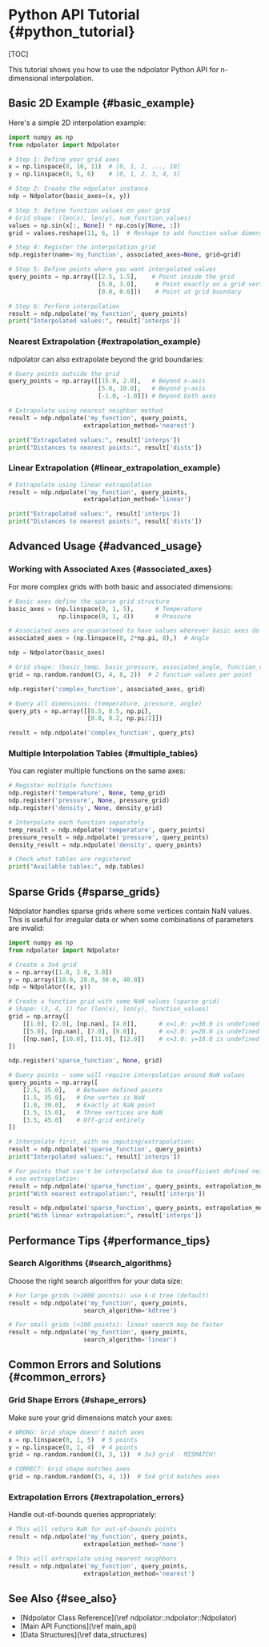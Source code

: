 # Python API Tutorial {#python_tutorial}

[TOC]

This tutorial shows you how to use the ndpolator Python API for n-dimensional interpolation.

## Basic 2D Example {#basic_example}

Here's a simple 2D interpolation example:

```python
import numpy as np
from ndpolator import Ndpolator

# Step 1: Define your grid axes
x = np.linspace(0, 10, 11)  # [0, 1, 2, ..., 10]
y = np.linspace(0, 5, 6)    # [0, 1, 2, 3, 4, 5]

# Step 2: Create the ndpolator instance
ndp = Ndpolator(basic_axes=(x, y))

# Step 3: Define function values on your grid
# Grid shape: (len(x), len(y), num_function_values)
values = np.sin(x[:, None]) * np.cos(y[None, :])
grid = values.reshape(11, 6, 1)  # Reshape to add function value dimension

# Step 4: Register the interpolation grid
ndp.register(name='my_function', associated_axes=None, grid=grid)

# Step 5: Define points where you want interpolated values
query_points = np.array([[2.5, 1.5],    # Point inside the grid
                         [5.0, 3.0],     # Point exactly on a grid vertex
                         [0.0, 0.0]])    # Point at grid boundary

# Step 6: Perform interpolation
result = ndp.ndpolate('my_function', query_points)
print("Interpolated values:", result['interps'])
```

### Nearest Extrapolation {#extrapolation_example}

ndpolator can also extrapolate beyond the grid boundaries:

```python
# Query points outside the grid
query_points = np.array([[15.0, 2.0],   # Beyond x-axis
                         [5.0, 10.0],   # Beyond y-axis  
                         [-1.0, -1.0]]) # Beyond both axes

# Extrapolate using nearest neighbor method
result = ndp.ndpolate('my_function', query_points, 
                     extrapolation_method='nearest')

print("Extrapolated values:", result['interps'])
print("Distances to nearest points:", result['dists'])
```

### Linear Extrapolation {#linear_extrapolation_example}

```python
# Extrapolate using linear extrapolation
result = ndp.ndpolate('my_function', query_points, 
                     extrapolation_method='linear')

print("Extrapolated values:", result['interps'])
print("Distances to nearest points:", result['dists'])
```

## Advanced Usage {#advanced_usage}

### Working with Associated Axes {#associated_axes}

For more complex grids with both basic and associated dimensions:

```python
# Basic axes define the sparse grid structure
basic_axes = (np.linspace(0, 1, 5),      # Temperature
              np.linspace(0, 1, 4))      # Pressure

# Associated axes are guaranteed to have values wherever basic axes do
associated_axes = (np.linspace(0, 2*np.pi, 8),)  # Angle

ndp = Ndpolator(basic_axes)

# Grid shape: (basic_temp, basic_pressure, associated_angle, function_values)
grid = np.random.random((5, 4, 8, 2))  # 2 function values per point

ndp.register('complex_function', associated_axes, grid)

# Query all dimensions: (temperature, pressure, angle)
query_pts = np.array([[0.5, 0.5, np.pi],
                      [0.8, 0.2, np.pi/2]])

result = ndp.ndpolate('complex_function', query_pts)
```

### Multiple Interpolation Tables {#multiple_tables}

You can register multiple functions on the same axes:

```python
# Register multiple functions
ndp.register('temperature', None, temp_grid)
ndp.register('pressure', None, pressure_grid)
ndp.register('density', None, density_grid)

# Interpolate each function separately
temp_result = ndp.ndpolate('temperature', query_points)
pressure_result = ndp.ndpolate('pressure', query_points)
density_result = ndp.ndpolate('density', query_points)

# Check what tables are registered
print("Available tables:", ndp.tables)
```

## Sparse Grids {#sparse_grids}

Ndpolator handles sparse grids where some vertices contain NaN values. This is useful for irregular data or when some combinations of parameters are invalid:

```python
import numpy as np
from ndpolator import Ndpolator

# Create a 3x4 grid
x = np.array([1.0, 2.0, 3.0])
y = np.array([10.0, 20.0, 30.0, 40.0])
ndp = Ndpolator((x, y))

# Create a function grid with some NaN values (sparse grid)
# Shape: (3, 4, 1) for (len(x), len(y), function_values)
grid = np.array([
    [[1.0], [2.0], [np.nan], [4.0]],      # x=1.0: y=30.0 is undefined
    [[5.0], [np.nan], [7.0], [8.0]],      # x=2.0: y=20.0 is undefined
    [[np.nan], [10.0], [11.0], [12.0]]    # x=3.0: y=10.0 is undefined
])

ndp.register('sparse_function', None, grid)

# Query points - some will require interpolation around NaN values
query_points = np.array([
    [2.5, 35.0],   # Between defined points
    [1.5, 35.0],   # One vertex is NaN
    [1.0, 30.0],   # Exactly at NaN point
    [1.5, 15.0],   # Three vertices are NaN
    [3.5, 45.0]    # Off-grid entirely
])

# Interpolate first, with no imputing/extrapolation:
result = ndp.ndpolate('sparse_function', query_points)
print("Interpolated values:", result['interps'])

# For points that can't be interpolated due to insufficient defined neighbors,
# use extrapolation:
result = ndp.ndpolate('sparse_function', query_points, extrapolation_method='nearest')
print("With nearest extrapolation:", result['interps'])

result = ndp.ndpolate('sparse_function', query_points, extrapolation_method='linear')
print("With linear extrapolation:", result['interps'])
```

## Performance Tips {#performance_tips}

### Search Algorithms {#search_algorithms}

Choose the right search algorithm for your data size:

```python
# For large grids (>1000 points): use k-d tree (default)
result = ndp.ndpolate('my_function', query_points, 
                     search_algorithm='kdtree')

# For small grids (<100 points): linear search may be faster
result = ndp.ndpolate('my_function', query_points, 
                     search_algorithm='linear')
```

## Common Errors and Solutions {#common_errors}

### Grid Shape Errors {#shape_errors}

Make sure your grid dimensions match your axes:

```python
# WRONG: Grid shape doesn't match axes
x = np.linspace(0, 1, 5)  # 5 points
y = np.linspace(0, 1, 4)  # 4 points  
grid = np.random.random((3, 3, 1))  # 3x3 grid - MISMATCH!

# CORRECT: Grid shape matches axes
grid = np.random.random((5, 4, 1))  # 5x4 grid matches axes
```

### Extrapolation Errors {#extrapolation_errors}

Handle out-of-bounds queries appropriately:

```python
# This will return NaN for out-of-bounds points
result = ndp.ndpolate('my_function', query_points, 
                     extrapolation_method='none')

# This will extrapolate using nearest neighbors
result = ndp.ndpolate('my_function', query_points, 
                     extrapolation_method='nearest')
```

## See Also {#see_also}

- [Ndpolator Class Reference](\ref ndpolator::ndpolator::Ndpolator)
- [Main API Functions](\ref main_api)  
- [Data Structures](\ref data_structures)
